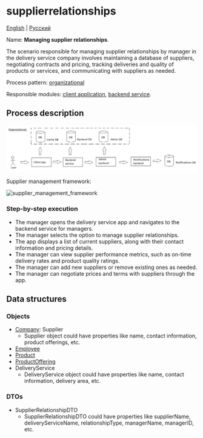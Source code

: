 # supplierrelationships 

[English](supplierrelationships.md) | [Русский](supplierrelationships.ru.md)

Name: **Managing supplier relationships**.

The scenario responsible for managing supplier relationships by manager in the delivery service company involves maintaining a database of suppliers, negotiating contracts and pricing, tracking deliveries and quality of products or services, and communicating with suppliers as needed.

Process pattern: [organizational](../../processpatterns/organizational.md)

Responsible modules: [client application](../../frontend/managerclient.md), [backend service](../../backend/managerbackend.md).

## Process description

![organizational_overall](../../img/organizational_overall.png)

Supplier management framework:

![supplier_management_framework](https://www.continentalsolution.com/images/supplier_management_framework.png)

### Step-by-step execution

- The manager opens the delivery service app and navigates to the backend service for managers.
- The manager selects the option to manage supplier relationships.
- The app displays a list of current suppliers, along with their contact information and pricing details.
- The manager can view supplier performance metrics, such as on-time delivery rates and product quality ratings.
- The manager can add new suppliers or remove existing ones as needed.
- The manager can negotiate prices and terms with suppliers through the app.

## Data structures

### Objects

- [Company](https://github.com/alexeysp11/workflow-lib/blob/main/src/Models/Business/Customers/Company.cs): Supplier
    - Supplier object could have properties like name, contact information, product offerings, etc. 
- [Employee](https://github.com/alexeysp11/workflow-lib/blob/main/src/Models/Business/InformationSystem/Employee.cs)
- [Product](https://github.com/alexeysp11/workflow-lib/blob/main/src/Models/Business/Products/Product.cs)
- [ProductOffering](https://github.com/alexeysp11/workflow-lib/blob/main/src/Models/Business/Products/ProductOffering.cs)
- DeliveryService
    - DeliveryService object could have properties like name, contact information, delivery area, etc. 

### DTOs

- SupplierRelationshipDTO
    - SupplierRelationshipDTO could have properties like supplierName, deliveryServiceName, relationshipType, managerName, managerID, etc.
